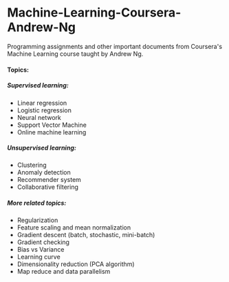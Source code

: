 # Machine-Learning-Coursera-Andrew-Ng
Programming assignments and other important documents from Coursera's Machine Learning course taught by Andrew Ng.

#### Topics:

##### _Supervised learning:_
+ Linear regression
+ Logistic regression
+ Neural network
+ Support Vector Machine
+ Online machine learning

##### _Unsupervised learning:_
+ Clustering
+ Anomaly detection
+ Recommender system
+ Collaborative filtering

##### _More related topics:_
+ Regularization
+ Feature scaling and mean normalization
+ Gradient descent (batch, stochastic, mini-batch)
+ Gradient checking
+ Bias vs Variance
+ Learning curve
+ Dimensionality reduction (PCA algorithm)
+ Map reduce and data parallelism
